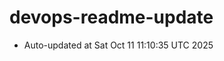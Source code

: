 # devops-readme-update
<!--START_SECTION:activity-->
- Auto-updated at Sat Oct 11 11:10:35 UTC 2025
<!--END_SECTION:activity-->
